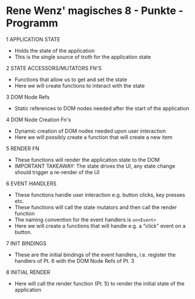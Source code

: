 # Rene Wenz' magisches 8 - Punkte - Programm

1 APPLICATION STATE

- Holds the state of the application
- This is the single source of truth for the application state

2 STATE ACCESSORS/MUTATORS FN'S

- Functions that allow us to get and set the state
- Here we will create functions to interact with the state

3 DOM Node Refs

- Static references to DOM nodes needed after the start of the application

4 DOM Node Creation Fn's

- Dynamic creation of DOM nodes needed upon user interaction
- Here we will possibly create a function that will create a new item

5 RENDER FN

- These functions will render the application state to the DOM
- IMPORTANT TAKEAWAY: The state drives the UI, any state change should trigger a re-render of the UI

6 EVENT HANDLERS

- These functions handle user interaction e.g. button clicks, key presses etc.
- These functions will call the state mutators and then call the render function
- The naming convention for the event handlers is `on<Event>`
- Here we will create a functions that will handle e.g. a "click" event on a button.

7 INIT BINDINGS

- These are the initial bindings of the event handlers, i.e. register the handlers of Pt. 6 with the DOM Node Refs of Pt. 3

8 INITIAL RENDER

- Here will call the render function (Pt. 5) to render the initial state of the application
